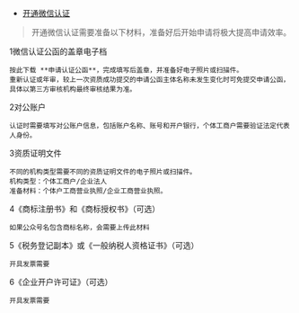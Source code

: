 - [开通微信认证]()

> 开通微信认证需要准备以下材料，准备好后开始申请将极大提高申请效率。

1微信认证公函的盖章电子档
```
按此下载 **申请认证公函**，完成填写后盖章，并准备好电子照片或扫描件。
重新认证或年审，较上一次资质成功提交的申请公函主体名称未发生变化时可免提交申请公函，具体以第三方审核机构最终审核结果为准。
```
2对公账户
```
认证时需要填写对公账户信息，包括账户名称、账号和开户银行，个体工商户需要验证法定代表人身份。
```
3资质证明文件
```
不同的机构类型需要不同的资质证明文件的电子照片或扫描件。
机构类型：个体工商户/企业法人
准备材料：个体户工商营业执照/企业工商营业执照。
```
4《商标注册书》和《商标授权书》（可选）
```
如果公众号名包含商标名称，会需要上传此材料
```
5《税务登记副本》或《一般纳税人资格证书》（可选）
```
开具发票需要
```
6《企业开户许可证》（可选）
```
开具发票需要
```
